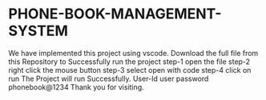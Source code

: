 # PHONE-BOOK-MANAGEMENT-SYSTEM
We have implemented this project using vscode. 
Download the full file from this Repository to Successfully run the project
step-1 open the file 
step-2 right click the mouse button 
step-3 select open with code
step-4 click on run
The Project will run Successfully.
User-Id user
password phonebook@1234
Thank you for visiting.
